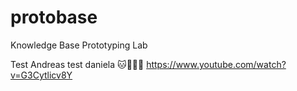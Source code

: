 # protobase
Knowledge Base Prototyping Lab

Test Andreas
test daniela
:cat::carrot::rabbit::egg:
https://www.youtube.com/watch?v=G3Cytlicv8Y
